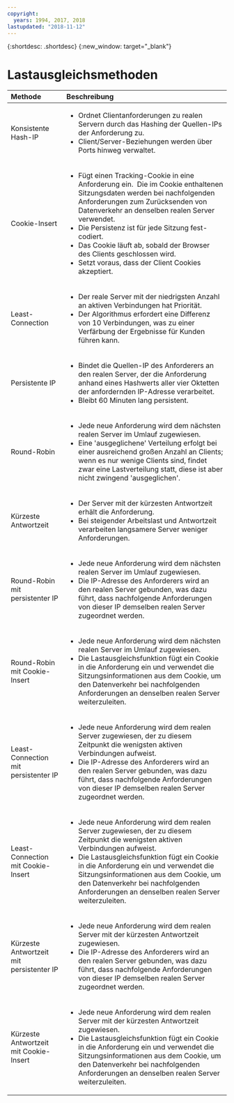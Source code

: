 ```yaml
---
copyright:
  years: 1994, 2017, 2018
lastupdated: "2018-11-12"
---
```


{:shortdesc: .shortdesc}
{:new_window: target="_blank"}

# Lastausgleichsmethoden

| Methode|Beschreibung|
|:---|:---|
|Konsistente Hash-IP|<ul><li>Ordnet Clientanforderungen zu realen Servern durch das Hashing der Quellen-IPs der Anforderung zu.</li><li>Client/Server-Beziehungen werden über Ports hinweg verwaltet.</li></ul>|
|Cookie-Insert|<ul><li>Fügt einen Tracking-Cookie in eine Anforderung ein.<span style="mso-spacerun:yes">&nbsp; </span>Die im Cookie enthaltenen Sitzungsdaten werden bei nachfolgenden Anforderungen zum Zurücksenden von Datenverkehr an denselben realen Server verwendet.</li><li>Die Persistenz ist für jede Sitzung fest-codiert.</li><li>Das Cookie läuft ab, sobald der Browser des Clients geschlossen wird.</li><li>Setzt voraus, dass der Client Cookies akzeptiert.</li></ul>|
|Least-Connection|<ul><li>Der reale Server mit der niedrigsten Anzahl an aktiven Verbindungen hat Priorität.</li><li>Der Algorithmus erfordert eine Differenz von 10 Verbindungen, was zu einer Verfärbung der Ergebnisse für Kunden führen kann.</li></ul>|
|Persistente IP|<ul><li>Bindet die Quellen-IP des Anforderers an den realen Server, der die Anforderung anhand eines Hashwerts aller vier Oktetten der anfordernden IP-Adresse verarbeitet.</li><li>Bleibt 60 Minuten lang persistent.</li></ul>|
|Round-Robin|<ul><li>Jede neue Anforderung wird dem nächsten realen Server im Umlauf zugewiesen.</li><li>Eine 'ausgeglichene' Verteilung erfolgt bei einer ausreichend großen Anzahl an Clients; wenn es nur wenige Clients sind, findet zwar eine Lastverteilung statt, diese ist aber nicht zwingend 'ausgeglichen'.</li></ul>|
|Kürzeste Antwortzeit|<ul><li>Der Server mit der kürzesten Antwortzeit erhält die Anforderung.</li><li>Bei steigender Arbeitslast und Antwortzeit verarbeiten langsamere Server weniger Anforderungen.</li></ul>|
|Round-Robin mit persistenter IP|<ul><li>Jede neue Anforderung wird dem nächsten realen Server im Umlauf zugewiesen.</li><li>Die IP-Adresse des Anforderers wird an den realen Server gebunden, was dazu führt, dass nachfolgende Anforderungen von dieser IP demselben realen Server zugeordnet werden.</li></ul>|
|Round-Robin mit Cookie-Insert|<ul><li>Jede neue Anforderung wird dem nächsten realen Server im Umlauf zugewiesen.</li><li>Die Lastausgleichsfunktion fügt ein Cookie in die Anforderung ein und verwendet die Sitzungsinformationen aus dem Cookie, um den Datenverkehr bei nachfolgenden Anforderungen an denselben realen Server weiterzuleiten.</li></ul>|
|Least-Connection mit persistenter IP|<ul><li>Jede neue Anforderung wird dem realen Server zugewiesen, der zu diesem Zeitpunkt die wenigsten aktiven Verbindungen aufweist.</li><li>Die IP-Adresse des Anforderers wird an den realen Server gebunden, was dazu führt, dass nachfolgende Anforderungen von dieser IP demselben realen Server zugeordnet werden.</li></ul>|
|Least-Connection mit Cookie-Insert|<ul><li>Jede neue Anforderung wird dem realen Server zugewiesen, der zu diesem Zeitpunkt die wenigsten aktiven Verbindungen aufweist.</li><li>Die Lastausgleichsfunktion fügt ein Cookie in die Anforderung ein und verwendet die Sitzungsinformationen aus dem Cookie, um den Datenverkehr bei nachfolgenden Anforderungen an denselben realen Server weiterzuleiten.</li></ul>|
|Kürzeste Antwortzeit mit persistenter IP|<ul><li>Jede neue Anforderung wird dem realen Server mit der kürzesten Antwortzeit zugewiesen.</li><li>Die IP-Adresse des Anforderers wird an den realen Server gebunden, was dazu führt, dass nachfolgende Anforderungen von dieser IP demselben realen Server zugeordnet werden.</li></ul>|
|Kürzeste Antwortzeit mit Cookie-Insert|<ul><li>Jede neue Anforderung wird dem realen Server mit der kürzesten Antwortzeit zugewiesen.</li><li>Die Lastausgleichsfunktion fügt ein Cookie in die Anforderung ein und verwendet die Sitzungsinformationen aus dem Cookie, um den Datenverkehr bei nachfolgenden Anforderungen an denselben realen Server weiterzuleiten.</li></ul>|
